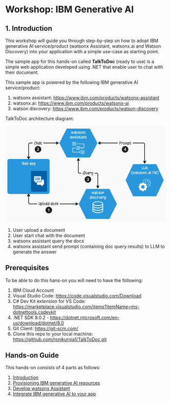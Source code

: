 # Workshop: IBM Generative AI

## 1. Introduction
This workshop will guide you through step-by-step on how to adopt IBM generative AI service/product (watsonx Assistant, watsonx.ai and Watson Discovery) into your application with a simple use-case as starting point.

The sample app for this hands-on called **TalkToDoc** (ready to use) is a simple web application developed using .NET that enable user to chat with their document.

This sample app is powered by the following IBM generative AI service/product:

1. watsonx assistant: https://www.ibm.com/products/watsonx-assistant
2. watsonx.ai: https://www.ibm.com/products/watsonx-ai
3. watson discovery: https://www.ibm.com/products/watson-discovery

TalkToDoc architecture diagram:

<img src="assets/images/TalkToDocDiagram.png">

1. User upload a document
2. User start chat with the document
3. watsonx assistant query the docs
4. watsonx assistant send prompt (containing doc query results) to LLM to generate the answer

## Prerequisites
To be able to do this hans-on you will need to have the following:
1. IBM Cloud Account
2. Visual Studio Code: https://code.visualstudio.com/Download 
3. C# Dev Kit extension for VS Code: https://marketplace.visualstudio.com/items?itemName=ms-dotnettools.csdevkit
4. .NET SDK 8.0.2 - https://dotnet.microsoft.com/en-us/download/dotnet/8.0
5. Git Client: https://git-scm.com/
6. Clone this repo to your local machine: https://github.com/ronikurnia1/TalkToDoc.git 

## Hands-on Guide

This hands-on consists of 4 parts as follows:
1. [Introduction](readme.md#1-introduction)
2. [Provisioning IBM generative AI resources](provisioning.md#2-provisioning-ibm-generative-ai-resources)
3. [Develop watsonx Assistant](develop.md#3-develop-watsonx-assistant)
4. [Integrate IBM generative AI to your app](integrate.md#4-integrate-ibm-generative-ai-to-your-app)
